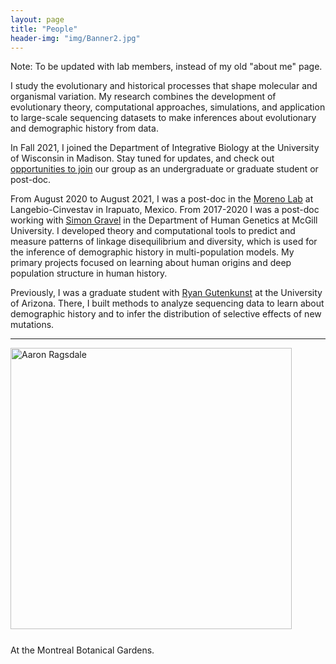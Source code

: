 ```yaml
---
layout: page
title: "People"
header-img: "img/Banner2.jpg"
---
```


Note: To be updated with lab members, instead of my old "about me" page.

I study the evolutionary and historical processes that shape molecular and organismal
variation. My research combines the development of evolutionary theory, computational
approaches, simulations, and application to large-scale sequencing datasets to make
inferences about evolutionary and demographic history from data.

In Fall 2021, I joined the Department of Integrative Biology at the University
of Wisconsin in Madison. Stay tuned for updates, and check out [opportunities
to join](2_join.html) our group as an undergraduate or graduate student or
post-doc.

From August 2020 to August 2021, I was a post-doc in the [Moreno
Lab](http://www.morenolab.org/) at Langebio-Cinvestav in Irapuato, Mexico. From
2017-2020 I was a post-doc working with [Simon
Gravel](http://simongravel.lab.mcgill.ca/Home.html) in the Department of Human
Genetics at McGill University. I developed theory and computational tools to
predict and measure patterns of linkage disequilibrium and diversity, which is
used for the inference of demographic history in multi-population models. My
primary projects focused on learning about human origins and deep population
structure in human history. 

Previously, I was a graduate student with [Ryan
Gutenkunst](http://gutengroup.mcb.arizona.edu/) at the University of Arizona.
There, I built methods to analyze sequencing data to learn about demographic
history and to infer the distribution of selective effects of new mutations.

___

<div style="float: center; padding-right: 25px; padding-bottom: 25px">
	<a href="http://apragsdale.github.io/img/AboutMe_pic.jpg"><img src="/img/AboutMe_pic.jpg" width="450" alt="Aaron Ragsdale" onclick="_gaq.push(['_trackEvent', 'IMGs', 'Image', 'Ironman']);" /></a>
</div>
At the Montreal Botanical Gardens.
